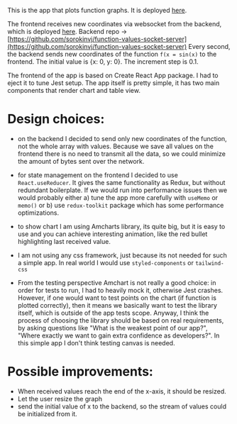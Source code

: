 This is the app that plots function graphs. It is deployed [here](https://plot-function.vercel.app/).

The frontend receives new coordinates via websocket from the backend, which is deployed [here](https://enigmatic-garden-78129.herokuapp.com).
Backend repo -> [https://github.com/sorokinvj/function-values-socket-server](https://github.com/sorokinvj/function-values-socket-server)
Every second, the backend sends new coordinates of the function `f(x = sin(x)` to the frontend. The initial value is {x: 0, y: 0}. The increment step is 0.1.

The frontend of the app is based on Create React App package. I had to eject it to tune Jest setup.
The app itself is pretty simple, it has two main components that render chart and table view.

# Design choices:

- on the backend I decided to send only new coordinates of the function, not the whole array with values. Because we save all values on the frontend there is no need to transmit all the data, so we could minimize the amount of bytes sent over the network.

- for state management on the frontend I decided to use `React.useReducer`. It gives the same functionality as Redux, but without redundant boilerplate. If we would run into performance issues then we would probably either a) tune the app more carefully with `useMemo` or `memo()` or b) use `redux-toolkit` package which has some performance optimizations.

- to show chart I am using Amcharts library, its quite big, but it is easy to use and you can achieve interesting animation, like the red bullet highlighting last received value.

- I am not using any css framework, just because its not needed for such a simple app. In real world I would use `styled-components` or `tailwind-css`

- From the testing perspective Amchart is not really a good choice: in order for tests to run, I had to heavily mock it, otherwise Jest crashes. However, if one would want to test points on the chart (if function is plotted correctly), then it means we basically want to test the library itself, which is outside of the app tests scope. Anyway, I think the process of choosing the library should be based on real requirements, by asking questions like "What is the weakest point of our app?", "Where exactly we want to gain extra confidence as developers?". In this simple app I don't think testing canvas is needed.

# Possible improvements:

- When received values reach the end of the x-axis, it should be resized.
- Let the user resize the graph
- send the initial value of x to the backend, so the stream of values could be initialized from it.

